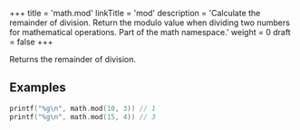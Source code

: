 +++
title = 'math.mod'
linkTitle = 'mod'
description = 'Calculate the remainder of division. Return the modulo value when dividing two numbers for mathematical operations. Part of the math namespace.'
weight = 0
draft = false
+++

Returns the remainder of division.

## Examples

```go
printf("%g\n", math.mod(10, 3)) // 1
printf("%g\n", math.mod(15, 4)) // 3
```

